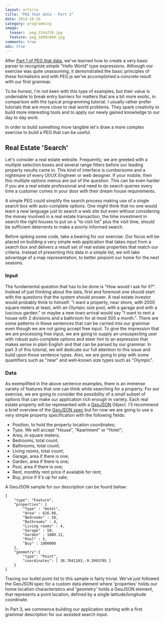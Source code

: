 ```yaml
---
layout: article
title: "PEG that data - Part 2"
date: 2014-10-26
category: programming
image:
  teaser:  peg_314x250.jpg
  feature: peg_1600x800.jpg
comments: true
ads: true
---
```


After [Part 1 of PEG that data](http://directionwithintent.com/programming/peg_that_data_1/), we've learned how to create a very basic parser to recognize simple "Hello World" type expressions. Although our exercise was quite unassuming, it demonstrated the basic principles of these formalisms and with PEG.js we've accomplished a concrete result with our first grammar.

To be honest, I'm not keen with this type of examples, but their value is undeniable to break entry barriers for matters that are a bit more exotic, in comparison with the typical programming tutorial. I usually rather prefer tutorials that are more close to real world problems. They spark creativity to build more interesting tools and to apply our newly gained knowledge to our day to day work.

In order to build something more tangible let's draw a more complex exercise to build a PEG that can be useful.

## Real Estate 'Search'

Let's consider a real estate website. Frequently, we are greeted with a multiple selection boxes and several range filters before our leading property results came in. This kind of interface is cumbersome and a nightmare of every UI/UX Engineer or web designer. If your mobile, then this multiple options menus are out of the question. This can be even harder if you are a real estate professional and need to do search queries every time a customer comes in your door with their dream house requirements.

A simple PEG could simplify the search process making use of a single search box with auto-complete options. One might think that no one would learn a new language just to search a web site but even without considering the money involved in a real estate transaction, the time investment in search the right houses to put on a "to visit list" plus the visit time, should be sufficient deterrents to make a poorly informed search.

Before spiking some code, take a bearing for our exercise. Our focus will be placed on building a very simple web application that takes input from a search box and delivers a result set of real estate properties that match our criteria. Instead of presenting this data in a simple list, we will take advantage of a map representation, to better pinpoint our home for the next seasons.

### Input

The fundamental question that has to be done is "How would I ask for it?". Instead of just thinking about the data, first and foremost one should start with the questions that the system should answer. A real estate investor would probably think to himself. "I want a property, near shore, with 2000 square meters at least, with an Olympic size pool, with a garage and with a luscious garden."
or maybe a new town arrival would say "I want to rent a house with 2 divisions and a bathroom for at most 500 a month.". There are some patterns in these sentences that can be carried into our grammar even though we are not going accept free input. To give the impression that we are processing free input, we are going to supply an unsuspecting user with robust auto-complete options and steer him to an expression that makes sense in plain English and that can be parsed by our grammar. In part 3 of this tutorial, we will dedicate our full attention to this issue and build upon those sentence types. Also, we are going to play with some quantifiers such as "near" and well-known size types such as "Olympic".

### Data

As exemplified in the above sentence examples, there is an immense variety of features that one can think while searching for a property. For our exercise, we are going to consider the possibility of a small subset of options that can make our application rich enough in variety.
Each real estate property will be represented with a [GeoJSON](http://http://geojson.org/) Object. I'll recommend a brief overview of the [GeoJSON spec](http://geojson.org/geojson-spec.html) but for now we are going to use a very simple property specification with the following fields:

- Position, to hold the property location coordinates;
- Type. We will accept "House", "Apartment" or "Hotel";
- Area, in square meters;
- Bedrooms, total count;
- Bathrooms, total count;
- Living rooms, total count;
- Garage, area if there is one;
- Garden, area if there is one;
- Pool, area if there is one;
- Rent, monthly rent price if available for rent;
- Buy, price if it's up for sale;

A GeoJSON sample for our description can be found below:

    {
        "type": "Feature",
        "properties": {
            "Type" : "Hotel",
            "Area" : 616.98,
            "Bedrooms" : 10,
            "Bathrooms" : 4,
            "Living rooms" : 4,
            "Garage" : 50,
            "Garden" : 1800.12,
            "Pool" : 5,
            "Buy" : 1000000
        },
        "geometry":{
            "type": "Point",
            "coordinates": [ 38.7041103,-9.3993705 ]
        }
    }

Tracing our bullet point list to this sample is fairly trivial. We've just followed the GeoJSON spec for a custom data element where 'properties' holds our home location characteristics and 'geometry' holds a GeoJSON element, that represents a point location, defined by a single latitude/longitude coordinate.

In Part 3, we commence building our application starting with a first grammar description for our assisted search input.


